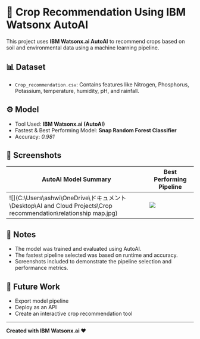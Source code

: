 # 🌾 Crop Recommendation Using IBM Watsonx AutoAI

This project uses **IBM Watsonx.ai AutoAI** to recommend crops based on soil and environmental data using a machine learning pipeline.

## 📊 Dataset
- `Crop_recommendation.csv`: Contains features like Nitrogen, Phosphorus, Potassium, temperature, humidity, pH, and rainfall.

## ⚙️ Model
- Tool Used: **IBM Watsonx.ai (AutoAI)**
- Fastest & Best Performing Model: **Snap Random Forest Classifier**
- Accuracy: *0.981*

## 📸 Screenshots

| AutoAI Model Summary | Best Performing Pipeline |
|----------------------|--------------------------|
| ![](C:\Users\ashwi\OneDrive\ドキュメント\Desktop\AI and Cloud Projects\Crop recommendation\relationship map.jpg) | ![](screenshots/best_pipeline.png) |

## 🧠 Notes
- The model was trained and evaluated using AutoAI.
- The fastest pipeline selected was based on runtime and accuracy.
- Screenshots included to demonstrate the pipeline selection and performance metrics.

## 🚀 Future Work
- Export model pipeline
- Deploy as an API
- Create an interactive crop recommendation tool

---

**Created with IBM Watsonx.ai ❤️**
